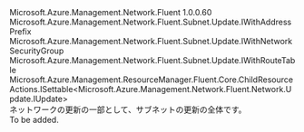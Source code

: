 <Type Name="IUpdate" FullName="Microsoft.Azure.Management.Network.Fluent.Subnet.Update.IUpdate">
  <TypeSignature Language="C#" Value="public interface IUpdate : Microsoft.Azure.Management.Network.Fluent.Subnet.Update.IWithAddressPrefix, Microsoft.Azure.Management.Network.Fluent.Subnet.Update.IWithNetworkSecurityGroup, Microsoft.Azure.Management.Network.Fluent.Subnet.Update.IWithRouteTable, Microsoft.Azure.Management.ResourceManager.Fluent.Core.ChildResourceActions.ISettable&lt;Microsoft.Azure.Management.Network.Fluent.Network.Update.IUpdate&gt;" />
  <TypeSignature Language="ILAsm" Value=".class public interface auto ansi abstract IUpdate implements class Microsoft.Azure.Management.Network.Fluent.Subnet.Update.IWithAddressPrefix, class Microsoft.Azure.Management.Network.Fluent.Subnet.Update.IWithNetworkSecurityGroup, class Microsoft.Azure.Management.Network.Fluent.Subnet.Update.IWithRouteTable, class Microsoft.Azure.Management.ResourceManager.Fluent.Core.ChildResourceActions.ISettable`1&lt;class Microsoft.Azure.Management.Network.Fluent.Network.Update.IUpdate&gt;" />
  <TypeSignature Language="DocId" Value="T:Microsoft.Azure.Management.Network.Fluent.Subnet.Update.IUpdate" />
  <TypeSignature Language="VB.NET" Value="Public Interface IUpdate&#xA;Implements ISettable(Of IUpdate), IWithAddressPrefix, IWithNetworkSecurityGroup, IWithRouteTable" />
  <TypeSignature Language="F#" Value="type IUpdate = interface&#xA;    interface IWithAddressPrefix&#xA;    interface IWithNetworkSecurityGroup&#xA;    interface IWithRouteTable&#xA;    interface ISettable&lt;IUpdate&gt;" />
  <AssemblyInfo>
    <AssemblyName>Microsoft.Azure.Management.Network.Fluent</AssemblyName>
    <AssemblyVersion>1.0.0.60</AssemblyVersion>
  </AssemblyInfo>
  <Interfaces>
    <Interface>
      <InterfaceName>Microsoft.Azure.Management.Network.Fluent.Subnet.Update.IWithAddressPrefix</InterfaceName>
    </Interface>
    <Interface>
      <InterfaceName>Microsoft.Azure.Management.Network.Fluent.Subnet.Update.IWithNetworkSecurityGroup</InterfaceName>
    </Interface>
    <Interface>
      <InterfaceName>Microsoft.Azure.Management.Network.Fluent.Subnet.Update.IWithRouteTable</InterfaceName>
    </Interface>
    <Interface>
      <InterfaceName>Microsoft.Azure.Management.ResourceManager.Fluent.Core.ChildResourceActions.ISettable&lt;Microsoft.Azure.Management.Network.Fluent.Network.Update.IUpdate&gt;</InterfaceName>
    </Interface>
  </Interfaces>
  <Docs>
    <summary>
            ネットワークの更新の一部として、サブネットの更新の全体です。
            </summary>
    <remarks>To be added.</remarks>
  </Docs>
  <Members />
</Type>